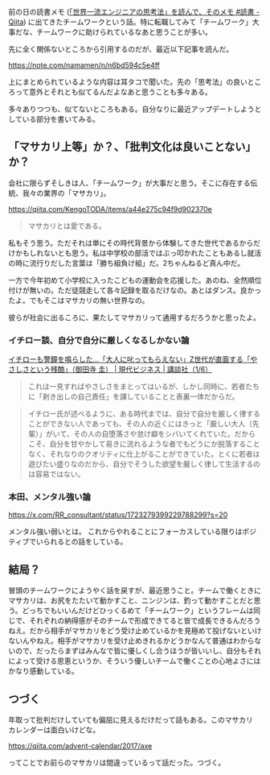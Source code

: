 前の日の読書メモ ([「世界一流エンジニアの思考法」を読んで、そのメモ #読書 - Qiita](https://qiita.com/e99h2121/items/c81071b7d8e7813dd5fd)) に出てきたチームワークという話。特に転職してみて「チームワーク」大事だな、チームワークに助けられているなあと思うことが多い。

先に全く関係ないところから引用するのだが、最近以下記事を読んだ。


https://note.com/namamen/n/n6bd594c5e4ff


上にまとめられているような内容は耳タコで聞いた。先の「思考法」の良いところって意外とそれとも似てるんだよなあと思うことも多々ある。

多々ありつつも、似てないところもある。自分なりに最近アップデートしようとしている部分を書いてみる。

## 「マサカリ上等」か？、「批判文化は良いことない」か？

会社に限らずそしきは人、「チームワーク」が大事だと思う。そこに存在する伝統、我々の業界の「マサカリ」。

https://qiita.com/KengoTODA/items/a44e275c94f9d902370e

> マサカリとは愛である。

私もそう思う。ただそれは単にその時代背景から体験してきた世代であるからだけかもしれないとも思う。私は中学校の部活ではぶっ叩かれたこともあるし就活の時に流行りだした言葉は「勝ち組負け組」だ。2ちゃんねるど真ん中だ。

一方で今年初めて小学校に入ったこどもの運動会を応援した。あのね、全然順位付けが無いの。ただ徒競走して各々記録を取るだけなの。あとはダンス。良かったよ。でもそこはマサカリの無い世界なの。

彼らが社会に出るころに、果たしてマサカリって通用するだろうかと思ったよ。


### イチロー談、自分で自分に厳しくなるしかない論

[イチローも警鐘を鳴らした…「大人に叱ってもらえない」Z世代が直面する「やさしさという残酷」（御田寺 圭） | 現代ビジネス | 講談社（1/6）](https://gendai.media/articles/-/119371)

> これは一見すればやさしさをまとってはいるが、しかし同時に、若者たちに「剥き出しの自己責任」を課していることと表裏一体だからだ。

> イチロー氏が述べるように、ある時代までは、自分で自分を厳しく律することができない人であっても、その人の近くにはきっと「厳しい大人（先輩）」がいて、その人の自堕落さや怠け癖をシバいてくれていた。だからこそ、自分を甘やかして易きに流れるような者でもどうにか脱落することなく、それなりのクオリティに仕上がることができていた。とくに若者は遊びたい盛りなのだから、自分でそうした欲望を厳しく律して生活するのは容易ではない。



### 本田、メンタル強い論

https://x.com/RR_consultant/status/1723279399229788299?s=20

メンタル強い弱いとは。
これからやれることにフォーカスしている限りはポジティブでいられるとの話をしている。


## 結局？

冒頭のチームワークにようやく話を戻すが、最近思うこと。チームで働くときにマサカリは、お尻をたたいて動かすこと、ニンジンは、釣って動かすことだと思う。どっちでもいいんだけどひっくるめて「チームワーク」というフレームは同じで、それぞれの納得感がそのチームで形成できてると皆で成長できるんだろうねえ。だから相手がマサカリをどう受け止めているかを見極めて投げないといけないんやねえ。相手がマサカリを受け止めきれるかどうかなんて普通はわからないので、だったらまずはみんなで皆に優しくし合うほうが皆いいし、自分もそれによって受ける恩恵というか、そういう優しいチームで働くことの心地よさにはかなり感動している。

## つづく

年取って批判だけしていても偏屈に見えるだけだって話もある。このマサカリ カレンダーは面白いけどな。

https://qiita.com/advent-calendar/2017/axe

ってことでお前らのマサカリは間違っているって話だった。つづく。

